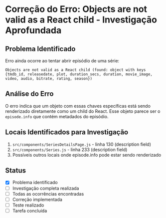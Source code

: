 # Correção do Erro: Objects are not valid as a React child - Investigação Aprofundada

## Problema Identificado
Erro ainda ocorre ao tentar abrir episódio de uma série:
```
Objects are not valid as a React child (found: object with keys {tmdb_id, releasedate, plot, duration_secs, duration, movie_image, video, audio, bitrate, rating, season})
```

## Análise do Erro
O erro indica que um objeto com essas chaves específicas está sendo renderizado diretamente como um child do React. Esse objeto parece ser o `episode.info` que contém metadados do episódio.

## Locais Identificados para Investigação
1. `src/components/SeriesDetailsPage.js` - linha 130 (description field)
2. `src/components/Series.js` - linha 233 (description field)
3. Possíveis outros locais onde episode.info pode estar sendo renderizado

## Status
- [x] Problema identificado
- [ ] Investigação completa realizada
- [ ] Todas as ocorrências encontradas
- [ ] Correção implementada
- [ ] Teste realizado
- [ ] Tarefa concluída 